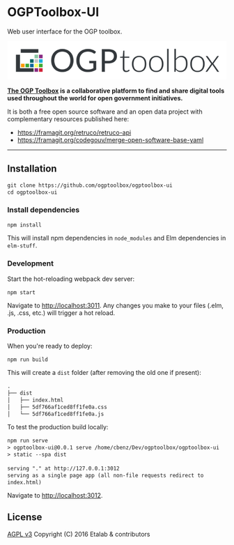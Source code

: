 # OGPToolbox-UI

Web user interface for the OGP toolbox.

![OGP Toolbox Logo](static/img/ogptoolbox-logo-line.png)

**[The OGP Toolbox](https://ogptoolbox.org/) is a collaborative platform to find and share digital tools used throughout the world for open government initiatives.**


It is both a free open source software and an open data project with complementary resources published here:

* https://framagit.org/retruco/retruco-api
* https://framagit.org/codegouv/merge-open-software-base-yaml

---

## Installation

    git clone https://github.com/ogptoolbox/ogptoolbox-ui
    cd ogptoolbox-ui

### Install dependencies

    npm install

This will install npm dependencies in `node_modules` and Elm dependencies in `elm-stuff`.

### Development

Start the hot-reloading webpack dev server:

    npm start

Navigate to <http://localhost:3011>.
Any changes you make to your files (.elm, .js, .css, etc.) will trigger
a hot reload.

### Production

When you're ready to deploy:

    npm run build

This will create a `dist` folder (after removing the old one if present):

    .
    ├── dist
    │   ├── index.html
    │   ├── 5df766af1ced8ff1fe0a.css
    │   └── 5df766af1ced8ff1fe0a.js

To test the production build locally:

    npm run serve
    > ogptoolbox-ui@0.0.1 serve /home/cbenz/Dev/ogptoolbox/ogptoolbox-ui
    > static --spa dist

    serving "." at http://127.0.0.1:3012
    serving as a single page app (all non-file requests redirect to index.html)

Navigate to <http://localhost:3012>.

## License

[AGPL v3](https://framagit.org/ogptoolbox/ogptoolbox-ui/blob/master/LICENSE.md)
Copyright (C) 2016 Etalab & contributors
